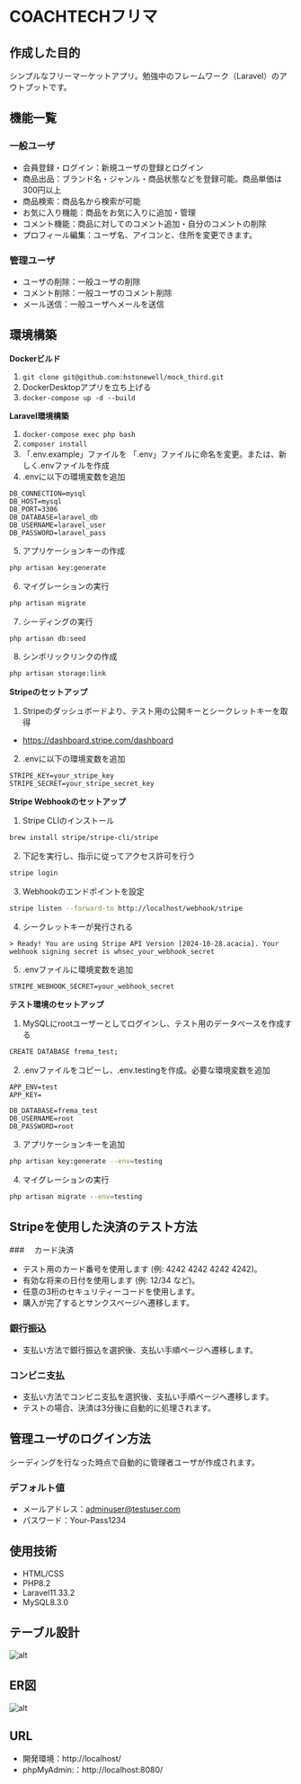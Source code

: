# COACHTECHフリマ

## 作成した目的
シンプルなフリーマーケットアプリ。勉強中のフレームワーク（Laravel）のアウトプットです。

## 機能一覧
### 一般ユーザ
- 会員登録・ログイン：新規ユーザの登録とログイン
- 商品出品：ブランド名・ジャンル・商品状態などを登録可能。商品単価は300円以上
- 商品検索：商品名から検索が可能
- お気に入り機能：商品をお気に入りに追加・管理
- コメント機能：商品に対してのコメント追加・自分のコメントの削除
- プロフィール編集：ユーザ名、アイコンと、住所を変更できます。
### 管理ユーザ
- ユーザの削除：一般ユーザの削除
- コメント削除：一般ユーザのコメント削除
- メール送信：一般ユーザへメールを送信

## 環境構築
**Dockerビルド**
1. `git clone git@github.com:hstonewell/mock_third.git`
2. DockerDesktopアプリを立ち上げる
3. `docker-compose up -d --build`

**Laravel環境構築**
1. `docker-compose exec php bash`
2. `composer install`
3. 「.env.example」ファイルを 「.env」ファイルに命名を変更。または、新しく.envファイルを作成
4. .envに以下の環境変数を追加
``` text
DB_CONNECTION=mysql
DB_HOST=mysql
DB_PORT=3306
DB_DATABASE=laravel_db
DB_USERNAME=laravel_user
DB_PASSWORD=laravel_pass
```

5. アプリケーションキーの作成
``` bash
php artisan key:generate
```

6. マイグレーションの実行
``` bash
php artisan migrate
```

7. シーディングの実行
``` bash
php artisan db:seed
```

8. シンボリックリンクの作成
``` bash
php artisan storage:link
```

**Stripeのセットアップ**
1. Stripeのダッシュボードより、テスト用の公開キーとシークレットキーを取得
- https://dashboard.stripe.com/dashboard
2. .envに以下の環境変数を追加
``` text
STRIPE_KEY=your_stripe_key
STRIPE_SECRET=your_stripe_secret_key
```

**Stripe Webhookのセットアップ**
1. Stripe CLIのインストール
``` bash
brew install stripe/stripe-cli/stripe
```

2. 下記を実行し、指示に従ってアクセス許可を行う
``` bash
stripe login
```

3. Webhookのエンドポイントを設定
``` bash
stripe listen --forward-to http://localhost/webhook/stripe
```

4. シークレットキーが発行される
``` text
> Ready! You are using Stripe API Version [2024-10-28.acacia]. Your webhook signing secret is whsec_your_webhook_secret
```

5. .envファイルに環境変数を追加
``` text
STRIPE_WEBHOOK_SECRET=your_webhook_secret
```

**テスト環境のセットアップ**
1. MySQLにrootユーザーとしてログインし、テスト用のデータベースを作成する
``` bash
CREATE DATABASE frema_test;
```
2. .envファイルをコピーし、.env.testingを作成。必要な環境変数を追加
``` text
APP_ENV=test
APP_KEY=
```
``` text
DB_DATABASE=frema_test
DB_USERNAME=root
DB_PASSWORD=root
```
3. アプリケーションキーを追加
``` bash
php artisan key:generate --env=testing
```
4. マイグレーションの実行
``` bash
php artisan migrate --env=testing
```

## Stripeを使用した決済のテスト方法
###　 カード決済
- テスト用のカード番号を使用します (例: 4242 4242 4242 4242)。
- 有効な将来の日付を使用します (例: 12/34 など)。
- 任意の3桁のセキュリティーコードを使用します。
- 購入が完了するとサンクスページへ遷移します。

### 銀行振込
- 支払い方法で銀行振込を選択後、支払い手順ページへ遷移します。

### コンビニ支払
- 支払い方法でコンビニ支払を選択後、支払い手順ページへ遷移します。
- テストの場合、決済は3分後に自動的に処理されます。

## 管理ユーザのログイン方法
シーディングを行なった時点で自動的に管理者ユーザが作成されます。

### デフォルト値
- メールアドレス：adminuser@testuser.com
- パスワード：Your-Pass1234

## 使用技術
- HTML/CSS
- PHP8.2
- Laravel11.33.2
- MySQL8.3.0

## テーブル設計
![alt](table.jpg)

## ER図
![alt](er.png)

## URL
- 開発環境：http://localhost/
- phpMyAdmin:：http://localhost:8080/
